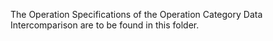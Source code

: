 The Operation Specifications of the Operation Category Data Intercomparison are to be found in this folder.
